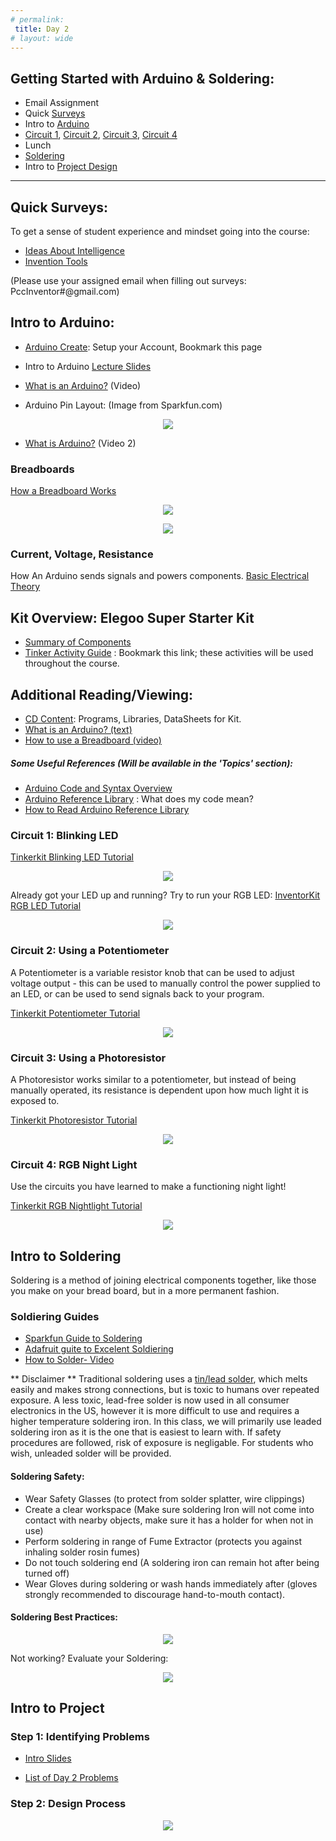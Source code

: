 ```yaml
---
# permalink: 
 title: Day 2
# layout: wide
---
```


## Getting Started with Arduino & Soldering:

- Email Assignment
- Quick [Surveys](#Surveys)
- Intro to [Arduino](#Arduino)
- [Circuit 1](#Circuit-1), [Circuit 2](#Circuit-2), [Circuit 3](#Circuit-3), [Circuit 4](#Circuit-4)
- Lunch
- [Soldering](#Soldering) 
- Intro to [Project Design](#Project)

---------------------------------

<a name="Surveys"></a>
## Quick Surveys:

To get a sense of student experience and mindset going into the course:

- [Ideas About Intelligence](https://docs.google.com/forms/d/e/1FAIpQLSe2YgZePQdM-iPwsqOFybcWD7vd8Nt2uOVsm7ZAAPiyOaX2yQ/viewform?usp=sf_link)
- [Invention Tools](https://docs.google.com/forms/d/e/1FAIpQLScfzhtg9gMct8nnUxubdCprvSDF7JRHm7fA3sOJ2d0bZfRCYQ/viewform?usp=sf_link) 

(Please use your assigned email when filling out surveys: PccInventor#@gmail.com)

<a name="Arduino"></a>
## Intro to Arduino:
- [Arduino Create](https://create.arduino.cc/): Setup your Account, Bookmark this page
- Intro to Arduino [Lecture Slides](/assets/images/Intro-to-Arduino.pdf)

- [What is an Arduino?](https://www.youtube.com/watch?v=9vQY2oTrLkY) (Video)
- Arduino Pin Layout: (Image from Sparkfun.com)
<p align="center">
<img src="/assets/images/ArduinoPinLayout.png">
</p>

- [What is Arduino?](https://youtu.be/_h1m6R9YW8c) (Video 2)

### Breadboards
[How a Breadboard Works](https://learn.sparkfun.com/tutorials/how-to-use-a-breadboard)

<p align="center">
<img src="/assets/images/breadboard.JPG">
</p>
<p align="center">
<img src="/assets/images/breadboard2.JPG">
</p>

### Current, Voltage, Resistance
How An Arduino sends signals and powers components. 
[Basic Electrical Theory](https://learn.sparkfun.com/tutorials/voltage-current-resistance-and-ohms-law)

## Kit Overview: Elegoo Super Starter Kit
- [Summary of Components](/PCC-Inventor-Camp/kit-contents/)   
- [Tinker Activity Guide](https://learn.sparkfun.com/tutorials/activity-guide-for-sparkfun-tinker-kit/introduction) : Bookmark this link; these activities will be used throughout the course.


## Additional Reading/Viewing:
- [CD Content](https://drive.google.com/drive/folders/1g1QEL_eiZKXUURxtWOOyFW0e9Gh81e6L?usp=sharing): Programs, Libraries, DataSheets for Kit.
- [What is an Arduino? (text)](https://learn.sparkfun.com/tutorials/what-is-an-arduino)
- [How to use a Breadboard (video)](https://www.youtube.com/watch?time_continue=454&v=6WReFkfrUIk)

##### Some Useful References (Will be available in the 'Topics' section):
- [Arduino Code and Syntax Overview](https://programmingelectronics.com/tutorial-3-arduino-ide-and-sketch-overview/)
- [Arduino Reference Library](https://www.arduino.cc/reference/en/) : What does my code mean?
- [How to Read Arduino Reference Library](https://programmingelectronics.com/how-to-use-and-understand-the-arduino-reference/)

<a name="Circuit-1"></a>
### Circuit 1: Blinking LED
[Tinkerkit Blinking LED Tutorial](https://learn.sparkfun.com/tutorials/activity-guide-for-sparkfun-tinker-kit/circuit-1-blink-an-led)

<p align="center">

<img src ="/assets/images/Tinker_Kit_Circuit1_BlinkDemo.jpg">
</p>

Already got your LED up and running? Try to run your RGB LED: [InventorKit RGB LED Tutorial](https://learn.sparkfun.com/tutorials/sik-experiment-guide-for-arduino---v32/experiment-3-driving-an-rgb-led)

<p align="center">
<img src ="/assets/images/RGBLED.jpg">
</p>

<a name="Circuit-2"></a>

### Circuit 2: Using a Potentiometer
A Potentiometer is a variable resistor knob that can be used to adjust voltage output - this can be used to manually control the power supplied to an LED, or can be used to send signals back to your program.

[Tinkerkit Potentiometer Tutorial](https://learn.sparkfun.com/tutorials/activity-guide-for-sparkfun-tinker-kit/circuit-2-potentiometer)

<p align="center">

<img src ="/assets/images/pot.jpg">
</p>

<a name="Circuit-3"></a>
### Circuit 3: Using a Photoresistor

A Photoresistor works similar to a potentiometer, but instead of being manually operated, its resistance is dependent upon how much light it is exposed to.

[Tinkerkit Photoresistor Tutorial](https://learn.sparkfun.com/tutorials/activity-guide-for-sparkfun-tinker-kit/circuit-3-photoresistor)

<p align="center">

<img src ="/assets/images/photocell.jpg">
</p>

<a name="Circuit-4"></a>

### Circuit 4: RGB Night Light

Use the circuits you have learned to make a functioning night light!

[Tinkerkit RGB Nightlight Tutorial](https://learn.sparkfun.com/tutorials/activity-guide-for-sparkfun-tinker-kit/circuit-4-rgb-night-light)

<p align="center">

<img src ="/assets/images/Nightlight.jpg">
</p>



<a name="Soldering"></a>
## Intro to Soldering

Soldering is a method of joining electrical components together, like those you make on your bread board, but in a more permanent fashion. 

### Soldiering Guides

- [Sparkfun Guide to Soldering](https://learn.sparkfun.com/tutorials/how-to-solder-through-hole-soldering)
- [Adafruit guite to Excelent Soldiering](https://learn.adafruit.com/adafruit-guide-excellent-soldering/tools)
- [How to Solder- Video](https://youtu.be/QKbJxytERvg)


** Disclaimer ** Traditional soldering uses a [tin/lead solder](/assets/PDF/SolderMSDS.pdf), which melts easily and makes strong connections, but is toxic to humans over repeated exposure. A less toxic, lead-free solder is now used in all consumer electronics in the US, however it is more difficult to use and requires a higher temperature soldering iron. In this class, we will primarily use leaded soldering iron as it is the one that is easiest to learn with. If safety procedures are followed, risk of exposure is negligable. For students who wish, unleaded solder will be provided. 

#### Soldering Safety:
- Wear Safety Glasses (to protect from solder splatter, wire clippings)
- Create a clear workspace (Make sure soldering Iron will not come into contact with nearby objects, make sure it has a holder for when not in use)
- Perform soldering in range of Fume Extractor (protects you against inhaling solder rosin fumes)
- Do not touch soldering end (A soldering iron can remain hot after being turned off)
- Wear Gloves during soldering or wash hands immediately after (gloves strongly recommended to discourage hand-to-mouth contact).

#### Soldering Best Practices:

<p align="center">
<img src="/assets/images/soldermethod.jpg">
</p>

 Not working? Evaluate your Soldering:
 
 <p align="center">
 <img src="/assets/images/solderingresults.jpg">
 </p>
 
 <a name="Project"></a>
## Intro to Project
### Step 1: Identifying Problems

- [Intro Slides](/assets/slides/Intro-to-Project.pdf)

- [List of Day 2 Problems](/assets/html/Problems-D2.html)
 
### Step 2: Design Process
 <p align="center">
 <img src="/assets/images/EngineeringDesignProcess.png">
 </p>
 
 
